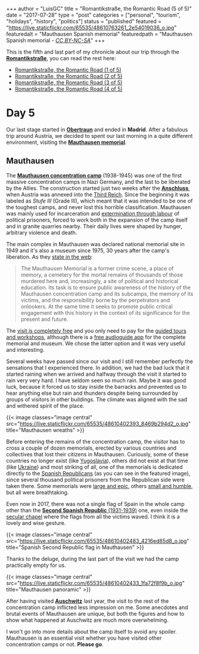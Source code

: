 +++
author = "LuisGC"
title = "Romantikstraße, the Romantic Road (5 of 5)"
date = "2017-07-28"
type = "post"
categories = ["personal", "tourism", "holidays", "history", "politics"]
status = "published"
featured = "https://live.staticflickr.com/65535/48610763261_2e54019036_o.jpg"
featuredalt = "Mauthausen Spanish memorial"
featuredpath = "Mauthausen Spanish memorial - <a href='http://creativecommons.org/licenses/by-nc-sa/3.0/'><i>CC BY-NC-SA</i></a>"
+++

This is the fifth and last part of my chronicle about our trip through the [**Romantikstraße**](http://www.romantikstrasse.at/es/), you can read the rest here:

* [Romantikstraße, the Romantic Road (1 of 5)](/blog/2017/05/romantikstrasse-the-romantic-road_1/)
* [Romantikstraße, the Romantic Road (2 of 5)](/blog/2017/06/romantikstrasse-the-romantic-road_2/)
* [Romantikstraße, the Romantic Road (3 of 5)](/blog/2017/06/romantikstrasse-the-romantic-road_3/)
* [Romantikstraße, the Romantic Road (4 of 5)](/blog/2017/07/romantikstrasse-the-romantic-road_4/)

# Day 5

Our last stage started in [**Obertraun**](https://en.wikipedia.org/wiki/Obertraun) and ended in **Madrid**. After a fabulous trip around Austria, we decided to spent our last morning in a quite different environment, visiting the [**Mauthausen memorial**](https://www.mauthausen-memorial.org/).

## Mauthausen

The [**Mauthausen concentration camp**](https://en.wikipedia.org/wiki/Mauthausen-Gusen_concentration_camp) (1938-1945) was one of the first massive concentration camps in Nazi Germany, and the last to be liberated by the Allies. The construction started just two weeks after the [**Anschluss**](https://en.wikipedia.org/wiki/Anschluss), when Austria was annexed into the [Third Reich](https://en.wikipedia.org/wiki/Third_Reich). Since the beginning it was labeled as _Stufe III_ (Grade III), which meant that it was intended to be one of the toughest camps, and never lost this horrible classification. Mauthausen was mainly used for incarceration and [extermination through labour](https://en.wikipedia.org/wiki/Extermination_through_labour) of political prisoners, forced to work both in the expansion of the camp itself and in granite quarries nearby. Their daily lives were shaped by hunger, arbitrary violence and death.

The main complex in Mauthausen was declared national memorial site in 1949 and it's also a museum since 1975, 30 years after the camp's liberation. As they [state in the web](https://www.mauthausen-memorial.org/en/Visit/The-Mauthausen-Memorial):

<blockquote>The Mauthausen Memorial is a former crime scene, a place of memory, a cemetery for the mortal remains of thousands of those murdered here and, increasingly, a site of political and historical education. Its task is to ensure public awareness of the history of the Mauthausen concentration camp and its subcamps, the memory of its victims, and the responsibility borne by the perpetrators and onlookers. At the same time it seeks to promote public critical engagement with this history in the context of its significance for the present and future.</blockquote>

The [visit is completely free](https://www.mauthausen-memorial.org/en/Visit/Visitor-Information/Opening-times-and-prices) and you only need to pay for the [guided tours and workshops](https://www.mauthausen-memorial.org/en/Visit/Visitor-Information/Educational-services), although there is a [free audioguide app](https://play.google.com/store/apps/details?id=at.whi.mauthausenaudioguide&hl=es) for the complete memorial and museum. We chose the latter option and it was very useful and interesting.

Several weeks have passed since our visit and I still remember perfectly the sensations that I experienced there. In addition, we had the bad luck that it started raining when we arrived and halfway through the visit it started to rain very very hard. I have seldom seen so much rain. Maybe it was good luck, because it forced us to stay inside the barracks and prevented us to hear anything else but rain and thunders despite being surrounded by groups of visitors in other buildings. The climate was aligned with the sad and withered spirit of the place.

{{< image classes="image central" src="https://live.staticflickr.com/65535/48610402393_8469b294d2_o.jpg" title="Mauthausen wreaths" >}}

Before entering the remains of the concentration camp, the visitor has to cross a couple of dozen memorials, erected by various countries and collectives that lost their citizens in Mauthausen. Curiously, some of these countries no longer exist (like [Yugoslavia](https://www.mauthausen-memorial.org/en/Visit/Virtual-Tour#map||62)), others did not exist at that time (like [Ukraine](https://www.mauthausen-memorial.org/en/Visit/Virtual-Tour#map||72)) and most striking of all, one of the memorials is dedicated directly to the [Spanish Republicans](https://www.mauthausen-memorial.org/en/Visit/Virtual-Tour#map||71) (as you can see in the featured image), since several thousand political prisoners from the Republican side were taken there. Some memorials were [large and epic](https://www.mauthausen-memorial.org/en/Visit/Virtual-Tour#map||53), others [small and humble](https://www.mauthausen-memorial.org/en/Visit/Virtual-Tour#map||65), but all were breathtaking.

Even now in 2017, there was not a single flag of Spain in the whole camp other than the [**Second Spanish Republic** (1931-1939)](https://en.wikipedia.org/wiki/Second_Spanish_Republic) one, even inside the [secular chapel](https://www.mauthausen-memorial.org/en/Visit/Virtual-Tour#map||78) where the flags from all the victims waved. I think it is a lovely and wise gesture.

{{< image classes="image central" src="https://live.staticflickr.com/65535/48610402483_4216ed85d8_o.jpg" title="Spanish Second Republic flag in Mauthausen" >}}

Thanks to the deluge, during the last part of the visit we had the camp practically empty for us.

{{< image classes="image central" src="https://live.staticflickr.com/65535/48610402433_1fa72f8f9b_o.jpg" title="Mauthausen panoramic" >}}

After having visited [**Auschwitz**](https://en.wikipedia.org/wiki/Auschwitz_concentration_camp) last year, the visit to the rest of the concentration camp inflicted less impression on me. Some anecdotes and brutal events of Mauthausen are unique, but both the figures and how to show what happened at Auschwitz are much more overwhelming.

I won't go into more details about the camp itself to avoid any spoiler. Mauthausen is an essential visit whether you have visited other concentration camps or not. **Please go**.
